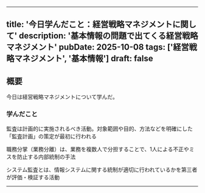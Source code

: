 
---
title: '今日学んだこと：経営戦略マネジメントに関して'
description: '基本情報の問題で出てくる経営戦略マネジメント'
pubDate: 2025-10-08
tags: ['経営戦略マネジメント', '基本情報']
draft: false
---

## 概要

今日は経営戦略マネジメントについて学んだ。

### 学んだこと

監査は計画的に実施されるべき活動。対象範囲や目的、方法などを明確にした「監査計画」の策定が最初に行われる

職務分掌（業務分離）は、業務を複数人で分担することで、1人による不正やミスを防止する内部統制の手法

システム監査とは、情報システムに関する統制が適切に行われているかを第三者が評価・検証する活動

---


